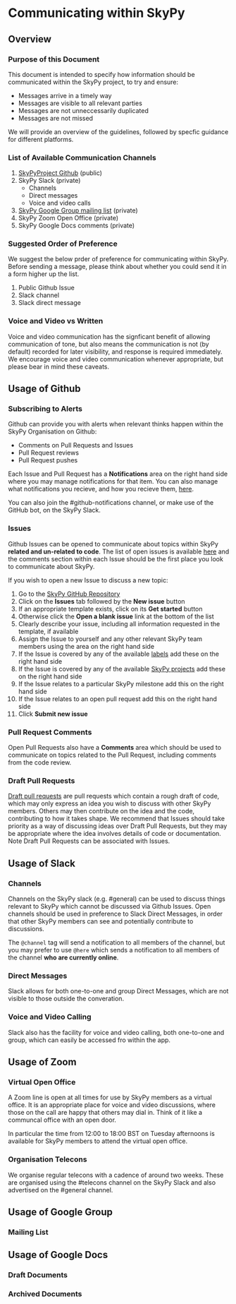 Communicating within SkyPy
==========================

Overview
--------

### Purpose of this Document

This document is intended to specify how information should be communicated within the SkyPy project, to try and ensure:
  - Messages arrive in a timely way
  - Messages are visible to all relevant parties
  - Messages are not unneccessarily duplicated
  - Messages are not missed

We will provide an overview of the guidelines, followed by specfic guidance for different platforms.

### List of Available Communication Channels

  1. [SkyPyProject Github](https://github.com/skypyproject/) (public)
  2. SkyPy Slack (private)
      - Channels
      - Direct messages
      - Voice and video calls
  3. [SkyPy Google Group mailing list](https://groups.google.com/forum/#!forum/skypy) (private)
  4. SkyPy Zoom Open Office (private)
  5. SkyPy Google Docs comments (private)


### Suggested Order of Preference

We suggest the below prder of preference for communicating within SkyPy. Before sending a message, please think about whether you could send it in a form higher up the list.

  1. Public Github Issue
  2. Slack channel
  3. Slack direct message

### Voice and Video vs Written

Voice and video communication has the signficant benefit of allowing communication of tone, but also means the communication is not (by default) recorded for later visibility, and response is required immediately. We encourage voice and video communication whenever appropriate, but please bear in mind these caveats.

Usage of Github
----------------

### Subscribing to Alerts

Github can provide you with alerts when relevant thinks happen within the SkyPy Organisation on Github:
  - Comments on Pull Requests and Issues
  - Pull Request reviews
  - Pull Request pushes

Each Issue and Pull Request has a **Notifications** area on the right hand side where you may manage notifications for that item. You can also manage what notifications you recieve, and how you recieve them, [here](https://github.com/settings/notifications).

You can also join the #github-notifications channel, or make use of the GitHub bot, on the SkyPy Slack.

### Issues

Github Issues can be opened to communicate about topics within SkyPy **related and un-related to code**. The list of open issues is available [here](https://github.com/skypyproject/skypy/issues) and the comments section within each Issue should be the first place you look to communicate about SkyPy.

If you wish to open a new Issue to discuss a new topic:
  
  1. Go to the [SkyPy GitHub Repository](https://github.com/skypyproject/skypy)
  2. Click on the **Issues** tab followed by the **New issue** button
  3. If an appropriate template exists, click on its **Get started** button
  4. Otherwise click the **Open a blank issue** link at the bottom of the list
  5. Clearly describe your issue, including all information requested in the template, if available
  6. Assign the Issue to yourself and any other relevant SkyPy team members using the area on the right hand side
  7. If the Issue is covered by any of the available [labels](https://github.com/skypyproject/skypy/issues/labels) add these on the right hand side
  8. If the Issue is covered by any of the available [SkyPy projects](https://github.com/skypyproject/skypy/projects) add these on the right hand side
  9. If the Issue relates to a particular SkyPy milestone add this on the right hand side
  10. If the Issue relates to an open pull request add this on the right hand side
  11. Click **Submit new issue**


### Pull Request Comments

Open Pull Requests also have a **Comments** area which should be used to communicate on topics related to the Pull Request, including comments from the code review.

### Draft Pull Requests

[Draft pull requests](https://github.blog/2019-02-14-introducing-draft-pull-requests/) are pull requests which contain a rough draft of code, which may only express an idea you wish to discuss with other SkyPy members. Others may then contribute on the idea and the code, contributing to how it takes shape. We recommend that Issues should take priority as a way of discussing ideas over Draft Pull Requests, but they may be appropriate where the idea involves details of code or documentation. Note Draft Pull Requests can be associated with Issues.

Usage of Slack
--------------

### Channels

Channels on the SkyPy slack (e.g. #general) can be used to discuss things relevant to SkyPy which cannot be discussed via Github Issues. Open channels should be used in preference to Slack Direct Messages, in order that other SkyPy members can see and potentially contribute to discussions.

The `@channel` tag will send a notification to all members of the channel, but you may prefer to use `@here` which sends a notification to all members of the channel **who are currently online**.

### Direct Messages

Slack allows for both one-to-one and group Direct Messages, which are not visible to those outside the converation.

### Voice and Video Calling

Slack also has the facility for voice and video calling, both one-to-one and group, which can easily be accessed fro within the app.

Usage of Zoom
-------------

### Virtual Open Office

A Zoom line is open at all times for use by SkyPy members as a virtual office. It is an appropriate place for voice and video discussions, where those on the call are happy that others may dial in. Think of it like a communcal office with an open door.

In particular the time from 12:00 to 18:00 BST on Tuesday afternoons is available for SkyPy members to attend the virtual open office.

### Organisation Telecons

We organise regular telecons with a cadence of around two weeks. These are organised using the #telecons channel on the SkyPy Slack and also advertised on the #general channel.


Usage of Google Group
---------------------

### Mailing List

Usage of Google Docs
--------------------

### Draft Documents

### Archived Documents